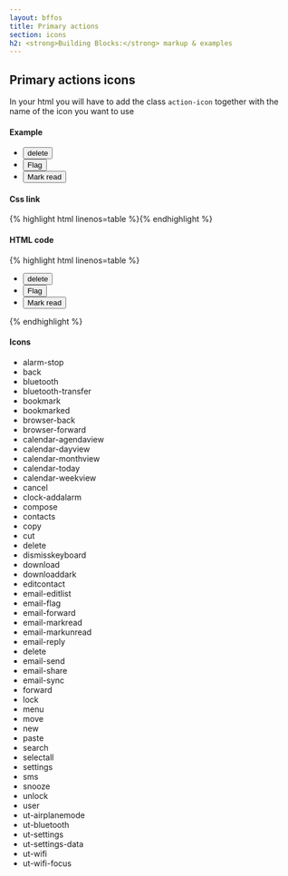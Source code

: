 ```yaml
---
layout: bffos
title: Primary actions
section: icons
h2: <strong>Building Blocks:</strong> markup & examples
---
```


## Primary actions icons

In your html you will have to add the class `action-icon` together with the name of the icon you want to use

<div>
  <h4>Example</h4>
  <section class="example icons">
    <div role="toolbar">
      <ul>
        <li><button class="action-icon delete">delete</button></li>
        <li><button class="action-icon email-flag">Flag</button></li>
        <li><button class="action-icon email-markread">Mark read</button></li>
      </ul>
    </div>
  </section>

  <h4>Css link</h4>
  {% highlight html linenos=table %}<link href="(your styles folder)/icons/styles/action_icons.css" rel="stylesheet" type="text/css">{% endhighlight %}

  <h4>HTML code</h4>
  {% highlight html linenos=table %}<div role="toolbar">
  <ul>
    <li><button class="action-icon delete">delete</button></li>
    <li><button class="action-icon email-flag">Flag</button></li>
    <li><button class="action-icon email-markread">Mark read</button></li>
  </ul>
</div>{% endhighlight %}

  <h4>Icons</h4>
  <section class="example icons">
    <ul>
      <li class="action-icon alarm-stop"><span>alarm-stop</span></li>
      <li class="action-icon back"><span>back</span></li>
      <li class="action-icon bluetooth"><span>bluetooth</span></li>
      <li class="action-icon bluetooth-transfer"><span>bluetooth-transfer</span></li>
      <li class="action-icon bookmark"><span>bookmark</span></li>
      <li class="action-icon bookmarked"><span>bookmarked</span></li>
      <li class="action-icon browser-back"><span>browser-back</span></li>
      <li class="action-icon browser-forward"><span>browser-forward</span></li>
      <li class="action-icon calendar-agendaview"><span>calendar-agendaview</span></li>
      <li class="action-icon calendar-dayview"><span>calendar-dayview</span></li>
      <li class="action-icon calendar-monthview"><span>calendar-monthview</span></li>
      <li class="action-icon calendar-today"><span>calendar-today</span></li>
      <li class="action-icon calendar-weekview"><span>calendar-weekview</span></li>
      <li class="action-icon cancel"><span>cancel</span></li>
      <li class="action-icon clock-addalarm"><span>clock-addalarm</span></li>
      <li class="action-icon compose"><span>compose</span></li>
      <li class="action-icon contacts"><span>contacts</span></li>
      <li class="action-icon copy"><span>copy</span></li>
      <li class="action-icon cut"><span>cut</span></li>
      <li class="action-icon delete"><span>delete</span></li>
      <li class="action-icon dismisskeyboard"><span>dismisskeyboard</span></li>
      <li class="action-icon download"><span>download</span></li>
      <li class="action-icon downloaddark"><span>downloaddark</span></li>
      <li class="action-icon editcontact"><span>editcontact</span></li>
      <li class="action-icon email-editlist"><span>email-editlist</span></li>
      <li class="action-icon email-flag"><span>email-flag</span></li>
      <li class="action-icon email-forward"><span>email-forward</span></li>
      <li class="action-icon email-markread"><span>email-markread</span></li>
      <li class="action-icon email-markunread"><span>email-markunread</span></li>
      <li class="action-icon email-reply"><span>email-reply</span></li>
      <li class="delete"><span>delete</span></li>
      <li class="action-icon email-send"><span>email-send</span></li>
      <li class="action-icon email-share"><span>email-share</span></li>
      <li class="action-icon email-sync"><span>email-sync</span></li>
      <li class="action-icon forward"><span>forward</span></li>
      <li class="action-icon lock"><span>lock</span></li>
      <li class="action-icon menu"><span>menu</span></li>
      <li class="action-icon move"><span>move</span></li>
      <li class="action-icon new"><span>new</span></li>
      <li class="action-icon paste"><span>paste</span></li>
      <li class="action-icon search"><span>search</span></li>
      <li class="action-icon selectall"><span>selectall</span></li>
      <li class="action-icon settings"><span>settings</span></li>
      <li class="action-icon sms"><span>sms</span></li>
      <li class="action-icon snooze"><span>snooze</span></li>
      <li class="action-icon unlock"><span>unlock</span></li>
      <li class="action-icon user"><span>user</span></li>
      <li class="action-icon ut-airplanemode"><span>ut-airplanemode</span></li>
      <li class="action-icon ut-bluetooth"><span>ut-bluetooth</span></li>
      <li class="action-icon ut-settings"><span>ut-settings</span></li>
      <li class="action-icon ut-settings-data"><span>ut-settings-data</span></li>
      <li class="action-icon ut-wifi"><span>ut-wifi</span></li>
      <li class="action-icon ut-wifi-focus"><span>ut-wifi-focus</span></li>
    </ul>
  </section>
</div>

